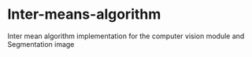 # Inter-means-algorithm
Inter mean algorithm implementation for the computer vision module and Segmentation image
